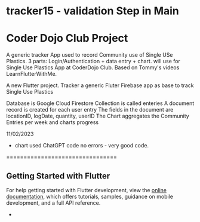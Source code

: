 # tracker15 -  validation Step in Main
# Coder Dojo Club Project

A generic tracker App 
used to record Community use of Single USe Plastics.
3 parts: Login/Authentication + data entry + chart. 
will use for Single Use Plastics App at CoderDojo Club.
Based on Tommy's videos LearnFlutterWithMe.

A new Flutter project. 
Tracker a generic Fluter Firebase app as base to track Single Use Plastics

Database is Google Cloud Firestore
Collection is called enteries
A document record is created for each user entry
The fields in the document are locationID, logDate, quantity, userID
The Chart aggregates the Community Entries per week and charts progress

11/02/2023
- chart used ChatGPT code no errors - very good code.

================================
## Getting Started with Flutter

For help getting started with Flutter development, view the
[online documentation](https://docs.flutter.dev/), which offers tutorials,
samples, guidance on mobile development, and a full API reference.

- 
